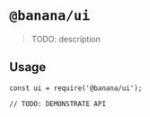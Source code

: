 # `@banana/ui`

> TODO: description

## Usage

```
const ui = require('@banana/ui');

// TODO: DEMONSTRATE API
```
